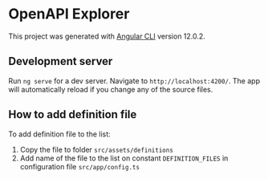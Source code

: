 # OpenAPI Explorer

This project was generated with [Angular CLI](https://github.com/angular/angular-cli) version 12.0.2.

## Development server

Run `ng serve` for a dev server. Navigate to `http://localhost:4200/`. The app will automatically reload if you change any of the source files.

## How to add definition file

To add definition file to the list:

1. Copy the file to folder `src/assets/definitions`
1. Add name of the file to the list on constant `DEFINITION_FILES` in configuration file `src/app/config.ts`
